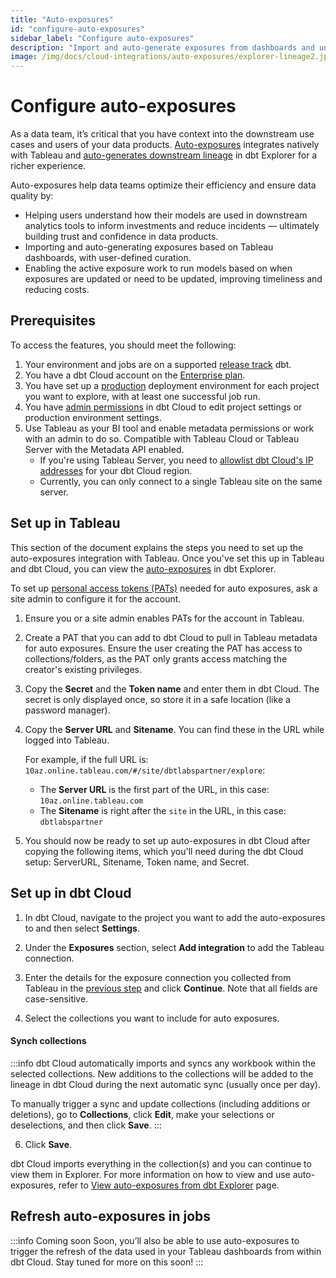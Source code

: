 ```yaml
---
title: "Auto-exposures"
id: "configure-auto-exposures"
sidebar_label: "Configure auto-exposures"
description: "Import and auto-generate exposures from dashboards and understand how models are used in downstream tools for a richer lineage."
image: /img/docs/cloud-integrations/auto-exposures/explorer-lineage2.jpg
---
```


# Configure auto-exposures <Lifecycle status="preview,enterprise" />

As a data team, it’s critical that you have context into the downstream use cases and users of your data products. [Auto-exposures](/docs/collaborate/auto-exposures) integrates natively with Tableau and [auto-generates downstream lineage](/docs/collaborate/auto-exposures#view-auto-exposures-in-dbt-explorer) in dbt Explorer for a richer experience.

Auto-exposures help data teams optimize their efficiency and ensure data quality by:

- Helping users understand how their models are used in downstream analytics tools to inform investments and reduce incidents — ultimately building trust and confidence in data products.
- Importing and auto-generating exposures based on Tableau dashboards, with user-defined curation.
- Enabling the active exposure work to run models based on when exposures are updated or need to be updated, improving timeliness and reducing costs.

## Prerequisites

To access the features, you should meet the following:

1. Your environment and jobs are on a supported [release track](/docs/dbt-versions/cloud-release-tracks) dbt.
2. You have a dbt Cloud account on the [Enterprise plan](https://www.getdbt.com/pricing/).
3. You have set up a [production](/docs/deploy/deploy-environments#set-as-production-environment) deployment environment for each project you want to explore, with at least one successful job run. 
4. You have [admin permissions](/docs/cloud/manage-access/enterprise-permissions) in dbt Cloud to edit project settings or production environment settings.
5. Use Tableau as your BI tool and enable metadata permissions or work with an admin to do so. Compatible with Tableau Cloud or Tableau Server with the Metadata API enabled. 
   - If you're using Tableau Server, you need to [allowlist dbt Cloud's IP addresses](/docs/cloud/about-cloud/access-regions-ip-addresses) for your dbt Cloud region.
   - Currently, you can only connect to a single Tableau site on the same server. 

## Set up in Tableau

This section of the document explains the steps you need to set up the auto-exposures integration with Tableau. Once you've set this up in Tableau and dbt Cloud, you can view the [auto-exposures](/docs/collaborate/auto-exposures#view-auto-exposures-in-dbt-explorer) in dbt Explorer.

To set up [personal access tokens (PATs)](https://help.tableau.com/current/server/en-us/security_personal_access_tokens.htm) needed for auto exposures, ask a site admin to configure it for the account.

1. Ensure you or a site admin enables PATs for the account in Tableau.
   <Lightbox src="/img/docs/cloud-integrations/auto-exposures/tableau-enable-pat.jpg" title="Enable PATs for the account in Tableau"/>

2. Create a PAT that you can add to dbt Cloud to pull in Tableau metadata for auto exposures. Ensure the user creating the PAT has access to collections/folders, as the PAT only grants access matching the creator's existing privileges.
   <Lightbox src="/img/docs/cloud-integrations/auto-exposures/tableau-create-pat.jpg" title="Create PATs for the account in Tableau"/>

3. Copy the **Secret** and the **Token name** and enter them in dbt Cloud. The secret is only displayed once, so store it in a safe location (like a password manager).
   <Lightbox src="/img/docs/cloud-integrations/auto-exposures/tableau-copy-token.jpg" title="Copy the secret and token name to enter them in dbt Cloud"/>

4. Copy the **Server URL** and **Sitename**. You can find these in the URL while logged into Tableau.
   <Lightbox src="/img/docs/cloud-integrations/auto-exposures/tablueau-serverurl.jpg" title="Locate the Server URL and Sitename in Tableau"/>

   For example, if the full URL is: `10az.online.tableau.com/#/site/dbtlabspartner/explore`:
   - The **Server URL** is the first part of the URL, in this case: `10az.online.tableau.com`
   - The **Sitename** is right after the `site` in the URL, in this case: `dbtlabspartner` 

5. You should now be ready to set up auto-exposures in dbt Cloud after copying the following items, which you'll need during the dbt Cloud setup: ServerURL, Sitename, Token name, and Secret.

## Set up in dbt Cloud <Lifecycle status="enterprise"/>

1. In dbt Cloud, navigate to the project you want to add the auto-exposures to and then select **Settings**.
2. Under the **Exposures** section, select **Add integration** to add the Tableau connection.
   <Lightbox src="/img/docs/cloud-integrations/auto-exposures/cloud-add-integration.jpg" title="Select Add Integration to add the Tableau connection."/>
3. Enter the details for the exposure connection you collected from Tableau in the [previous step](#set-up-in-tableau) and click **Continue**. Note that all fields are case-sensitive.
   <Lightbox src="/img/docs/cloud-integrations/auto-exposures/cloud-integration-details.jpg" title="Enter the details for the exposure connection."/>
4. Select the collections you want to include for auto exposures. 
   
   <Lightbox src="/img/docs/cloud-integrations/auto-exposures/cloud-select-collections.jpg" title="Select the collections you want to include for auto exposures."/>

#### Synch collections
   :::info
   dbt Cloud automatically imports and syncs any workbook within the selected collections. New additions to the collections will be added to the lineage in dbt Cloud during the next automatic sync (usually once per day).

   To manually trigger a sync and update collections (including additions or deletions), go to **Collections**, click **Edit**, make your selections or deselections, and then click **Save**.
   :::

6. Click **Save**. 

dbt Cloud imports everything in the collection(s) and you can continue to view them in Explorer. For more information on how to view and use auto-exposures, refer to [View auto-exposures from dbt Explorer](/docs/collaborate/auto-exposures) page.

<Lightbox src="/img/docs/cloud-integrations/auto-exposures/explorer-lineage2.jpg" width="100%" title="View from the dbt Explorer in your Project lineage view, displayed with the Tableau icon."/>

## Refresh auto-exposures in jobs

:::info Coming soon
Soon, you’ll also be able to use auto-exposures to trigger the refresh of the data used in your Tableau dashboards from within dbt Cloud. Stay tuned for more on this soon!
:::
